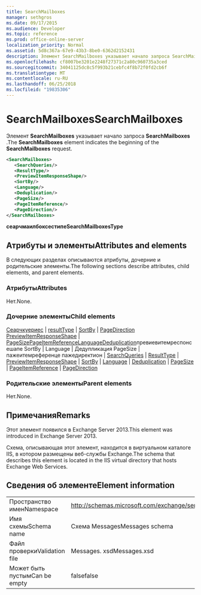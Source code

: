 ```yaml
---
title: SearchMailboxes
manager: sethgros
ms.date: 09/17/2015
ms.audience: Developer
ms.topic: reference
ms.prod: office-online-server
localization_priority: Normal
ms.assetid: 5d8c367a-67e9-43b3-8be0-6362d2152431
description: Элемент SearchMailboxes указывает начало запроса SearchMailboxes.
ms.openlocfilehash: cf8007be3201e2248f27371c2a80c960735a3ced
ms.sourcegitcommit: 34041125dc8c5f993b21cebfc4f8b72f0fd2cb6f
ms.translationtype: MT
ms.contentlocale: ru-RU
ms.lasthandoff: 06/25/2018
ms.locfileid: "19835306"
---
```

# <a name="searchmailboxes"></a><span data-ttu-id="75e92-103">SearchMailboxes</span><span class="sxs-lookup"><span data-stu-id="75e92-103">SearchMailboxes</span></span>

<span data-ttu-id="75e92-104">Элемент **SearchMailboxes** указывает начало запроса **SearchMailboxes** .</span><span class="sxs-lookup"><span data-stu-id="75e92-104">The **SearchMailboxes** element indicates the beginning of the **SearchMailboxes** request.</span></span> 
  
```XML
<SearchMailboxes>
   <SearchQueries/>
   <ResultType/>
   <PreviewItemResponseShape/>
   <SortBy/>
   <Language/>
   <Deduplication/>
   <PageSize/>
   <PageItemReference/>
   <PageDirection/>
</SearchMailboxes>
```

 <span data-ttu-id="75e92-105">**сеарчмаилбоксестипе**</span><span class="sxs-lookup"><span data-stu-id="75e92-105">**SearchMailboxesType**</span></span>
## <a name="attributes-and-elements"></a><span data-ttu-id="75e92-106">Атрибуты и элементы</span><span class="sxs-lookup"><span data-stu-id="75e92-106">Attributes and elements</span></span>

<span data-ttu-id="75e92-107">В следующих разделах описываются атрибуты, дочерние и родительские элементы.</span><span class="sxs-lookup"><span data-stu-id="75e92-107">The following sections describe attributes, child elements, and parent elements.</span></span>
  
### <a name="attributes"></a><span data-ttu-id="75e92-108">Атрибуты</span><span class="sxs-lookup"><span data-stu-id="75e92-108">Attributes</span></span>

<span data-ttu-id="75e92-109">Нет.</span><span class="sxs-lookup"><span data-stu-id="75e92-109">None.</span></span>
  
### <a name="child-elements"></a><span data-ttu-id="75e92-110">Дочерние элементы</span><span class="sxs-lookup"><span data-stu-id="75e92-110">Child elements</span></span>

<span data-ttu-id="75e92-111">[Сеарчкуериес](searchqueries.md) | [resultType](resulttype.md) | [SortBy](sortby.md) | [PageDirection](pagedirection.md) [PreviewItemResponseShape](previewitemresponseshape.md) | [PageSize](pagesize.md)[PageItemReference](pageitemreference.md)[Language](language.md)[Deduplication](deduplication.md)превиевитемреспонсешапе SortBy | Language | Дедупликация PageSize | пажеитемреференце пажедиректион | </span><span class="sxs-lookup"><span data-stu-id="75e92-111">[SearchQueries](searchqueries.md) | [ResultType](resulttype.md) | [PreviewItemResponseShape](previewitemresponseshape.md) | [SortBy](sortby.md) | [Language](language.md) | [Deduplication](deduplication.md) | [PageSize](pagesize.md) | [PageItemReference](pageitemreference.md) | [PageDirection](pagedirection.md)</span></span>
  
### <a name="parent-elements"></a><span data-ttu-id="75e92-112">Родительские элементы</span><span class="sxs-lookup"><span data-stu-id="75e92-112">Parent elements</span></span>

<span data-ttu-id="75e92-113">Нет.</span><span class="sxs-lookup"><span data-stu-id="75e92-113">None.</span></span>
  
## <a name="remarks"></a><span data-ttu-id="75e92-114">Примечания</span><span class="sxs-lookup"><span data-stu-id="75e92-114">Remarks</span></span>

<span data-ttu-id="75e92-115">Этот элемент появился в Exchange Server 2013.</span><span class="sxs-lookup"><span data-stu-id="75e92-115">This element was introduced in Exchange Server 2013.</span></span>
  
<span data-ttu-id="75e92-116">Схема, описывающая этот элемент, находится в виртуальном каталоге IIS, в котором размещены веб-службы Exchange.</span><span class="sxs-lookup"><span data-stu-id="75e92-116">The schema that describes this element is located in the IIS virtual directory that hosts Exchange Web Services.</span></span>
  
## <a name="element-information"></a><span data-ttu-id="75e92-117">Сведения об элементе</span><span class="sxs-lookup"><span data-stu-id="75e92-117">Element information</span></span>

|||
|:-----|:-----|
|<span data-ttu-id="75e92-118">Пространство имен</span><span class="sxs-lookup"><span data-stu-id="75e92-118">Namespace</span></span>  <br/> |http://schemas.microsoft.com/exchange/services/2006/messages  <br/> |
|<span data-ttu-id="75e92-119">Имя схемы</span><span class="sxs-lookup"><span data-stu-id="75e92-119">Schema name</span></span>  <br/> |<span data-ttu-id="75e92-120">Схема Messages</span><span class="sxs-lookup"><span data-stu-id="75e92-120">Messages schema</span></span>  <br/> |
|<span data-ttu-id="75e92-121">Файл проверки</span><span class="sxs-lookup"><span data-stu-id="75e92-121">Validation file</span></span>  <br/> |<span data-ttu-id="75e92-122">Messages. xsd</span><span class="sxs-lookup"><span data-stu-id="75e92-122">Messages.xsd</span></span>  <br/> |
|<span data-ttu-id="75e92-123">Может быть пустым</span><span class="sxs-lookup"><span data-stu-id="75e92-123">Can be empty</span></span>  <br/> |<span data-ttu-id="75e92-124">false</span><span class="sxs-lookup"><span data-stu-id="75e92-124">false</span></span>  <br/> |
   

